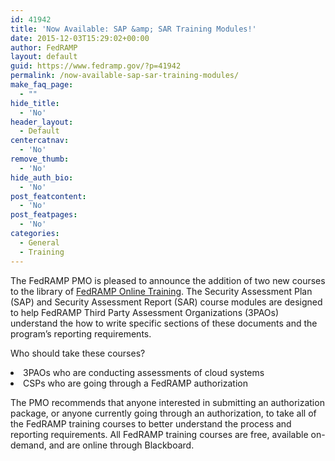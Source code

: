 ```yaml
---
id: 41942
title: 'Now Available: SAP &amp; SAR Training Modules!'
date: 2015-12-03T15:29:02+00:00
author: FedRAMP
layout: default
guid: https://www.fedramp.gov/?p=41942
permalink: /now-available-sap-sar-training-modules/
make_faq_page:
  - ""
hide_title:
  - 'No'
header_layout:
  - Default
centercatnav:
  - 'No'
remove_thumb:
  - 'No'
hide_auth_bio:
  - 'No'
post_featcontent:
  - 'No'
post_featpages:
  - 'No'
categories:
  - General
  - Training
---
```

The FedRAMP PMO is pleased to announce the addition of two new courses to the library of [FedRAMP Online Training](https://www.fedramp.gov/resources/training/). The Security Assessment Plan (SAP) and Security Assessment Report (SAR) course modules are designed to help FedRAMP Third Party Assessment Organizations (3PAOs) understand the how to write specific sections of these documents and the program’s reporting requirements.

Who should take these courses?

<li style="font-weight: 400">
  3PAOs who are conducting assessments of cloud systems
</li>
<li style="font-weight: 400">
  CSPs who are going through a FedRAMP authorization
</li>

The PMO recommends that anyone interested in submitting an authorization package, or anyone currently going through an authorization, to take all of the FedRAMP training courses to better understand the process and reporting requirements. All FedRAMP training courses are free, available on-demand, and are online through Blackboard.

&nbsp;
